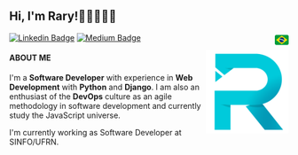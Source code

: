## Hi, I'm Rary!👋🏽👨🏽‍💻

<img align="right" width="25" src="img/brazilian-flag.png">

[![Linkedin Badge](https://img.shields.io/badge/-Rary%20Gonçalves-grey?style=flat&logo=Linkedin&logoColor=white&link=https://www.linkedin.com/in/rarygc/)](https://www.linkedin.com/in/rarygc/)
[![Medium Badge](https://img.shields.io/badge/-Rary%20Gonçalves-grey?style=flat&logo=Medium&logoColor=white&link=https://medium.com/@rarygc)](https://medium.com/@rarygc)

<img align="right" width="150" src="img/r-blue.png">

#### ABOUT ME

I'm a **Software Developer** with experience in **Web Development** with **Python** and **Django**. I am also an enthusiast of the **DevOps** culture as an agile methodology in software development and currently study the JavaScript universe.

I'm currently working as Software Developer at SINFO/UFRN.
